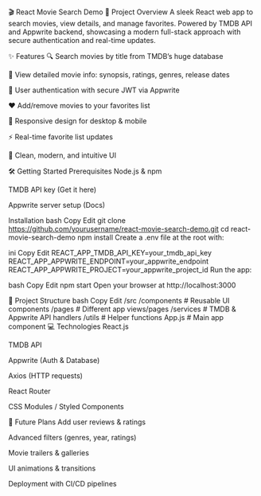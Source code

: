 🎬 React Movie Search Demo
🚀 Project Overview
A sleek React web app to search movies, view details, and manage favorites. Powered by TMDB API and Appwrite backend, showcasing a modern full-stack approach with secure authentication and real-time updates.

✨ Features
🔍 Search movies by title from TMDB’s huge database

🎥 View detailed movie info: synopsis, ratings, genres, release dates

🔐 User authentication with secure JWT via Appwrite

❤️ Add/remove movies to your favorites list

📱 Responsive design for desktop & mobile

⚡ Real-time favorite list updates

🎨 Clean, modern, and intuitive UI

🛠️ Getting Started
Prerequisites
Node.js & npm

TMDB API key (Get it here)

Appwrite server setup (Docs)

Installation
bash
Copy
Edit
git clone https://github.com/yourusername/react-movie-search-demo.git
cd react-movie-search-demo
npm install
Create a .env file at the root with:

ini
Copy
Edit
REACT_APP_TMDB_API_KEY=your_tmdb_api_key
REACT_APP_APPWRITE_ENDPOINT=your_appwrite_endpoint
REACT_APP_APPWRITE_PROJECT=your_appwrite_project_id
Run the app:

bash
Copy
Edit
npm start
Open your browser at http://localhost:3000

📂 Project Structure
bash
Copy
Edit
/src
  /components    # Reusable UI components
  /pages         # Different app views/pages
  /services      # TMDB & Appwrite API handlers
  /utils         # Helper functions
  App.js         # Main app component
💻 Technologies
React.js

TMDB API

Appwrite (Auth & Database)

Axios (HTTP requests)

React Router

CSS Modules / Styled Components

🚀 Future Plans
Add user reviews & ratings

Advanced filters (genres, year, ratings)

Movie trailers & galleries

UI animations & transitions

Deployment with CI/CD pipelines
